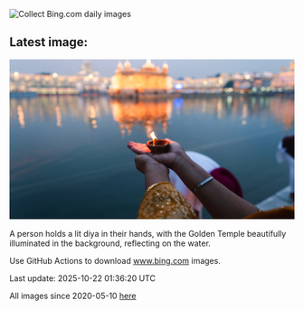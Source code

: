 ![Collect Bing.com daily images](https://github.com/counter2015/bing-daily-images/workflows/Collect%20Bing.com%20daily%20images/badge.svg)
## Latest image:
![](images/DiyaDiwali.jpg)

A person holds a lit diya in their hands, with the Golden Temple beautifully illuminated in the background, reflecting on the water.

Use GitHub Actions to download www.bing.com images.

Last update: 2025-10-22 01:36:20 UTC

All images since 2020-05-10 [here](https://github.com/counter2015/bing-daily-images/tree/master/images)
